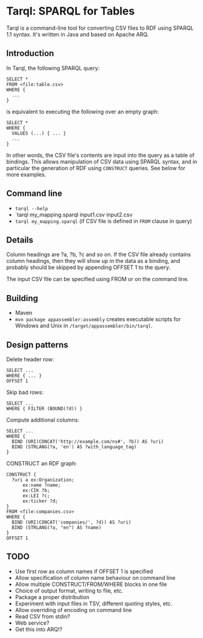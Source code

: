 # Tarql: SPARQL for Tables

Tarql is a command-line tool for converting CSV files to RDF using SPARQL 1.1 syntax. It's written in Java and based on Apache ARQ.


## Introduction

In Tarql, the following SPARQL query:

    SELECT *
    FROM <file:table.csv>
    WHERE {
      ...
    }

is equivalent to executing the following over an empty graph:

    SELECT *
    WHERE {
      VALUES (...) { ... }
      ...
    }

In other words, the CSV file's contents are input into the query as a table of bindings. This allows manipulation of CSV data using SPARQL syntax, and in particular the generation of RDF using `CONSTRUCT` queries. See below for more examples.


## Command line

* `tarql --help`
* `tarql my_mapping.sparql input1.csv input2.csv
* `tarql my_mapping.sparql` (if CSV file is defined in `FROM` clause in query)


## Details

Column headings are ?a, ?b, ?c and so on. If the CSV file already contains column headings, then they will show up in the data as a binding, and probably should be skipped by appending OFFSET 1 to the query.

The input CSV file can be specified using FROM or on the command line.


## Building

* Maven
* `mvn package appassembler:assembly` creates executable scripts for Windows and Unix in `/target/appassembler/bin/tarql`.


## Design patterns

Delete header row:

    SELECT ...
    WHERE { ... }
    OFFSET 1

Skip bad rows:

    SELECT ...
    WHERE { FILTER (BOUND(?d)) }

Compute additional columns:

    SELECT ...
    WHERE {
      BIND (URI(CONCAT('http://example.com/ns#', ?b)) AS ?uri)
      BIND (STRLANG(?a, 'en') AS ?with_language_tag)
    }

CONSTRUCT an RDF graph:

    CONSTRUCT {
      ?uri a ex:Organization;
          ex:name ?name;
          ex:CIK ?b;
          ex:LEI ?c;
          ex:ticker ?d;
    }
    FROM <file:companies.csv>
    WHERE {
      BIND (URI(CONCAT('companies/', ?d)) AS ?uri)
      BIND (STRLANG(?a, "en") AS ?name)
    }
    OFFSET 1


## TODO

* Use first row as column names if OFFSET 1 is specified
* Allow specification of column name behaviour on command line
* Allow multiple CONSTRUCT/FROM/WHERE blocks in one file
* Choice of output format, writing to file, etc.
* Package a proper distribution
* Experiment with input files in TSV, different quoting styles, etc.
* Allow overriding of encoding on command line
* Read CSV from stdin?
* Web service?
* Get this into ARQ!?

